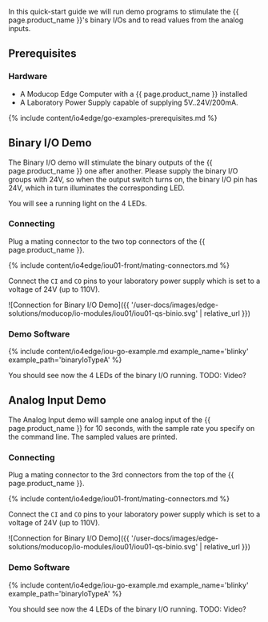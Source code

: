 In this quick-start guide we will run demo programs to stimulate the {{ page.product_name }}'s binary I/Os and to read values from the analog inputs.

## Prerequisites

### Hardware
* A Moducop Edge Computer with a {{ page.product_name }} installed
* A Laboratory Power Supply capable of supplying 5V..24V/200mA.

{% include content/io4edge/go-examples-prerequisites.md %}

## Binary I/O Demo

The Binary I/O demo will stimulate the binary outputs of the {{ page.product_name }} one after another. Please supply the binary I/O groups with 24V, so when the output switch turns on, the binary I/O pin has 24V, which in turn illuminates the corresponding LED.

You will see a running light on the 4 LEDs.

### Connecting

Plug a mating connector to the two top connectors of the {{ page.product_name }}.

{% include content/io4edge/iou01-front/mating-connectors.md %}

Connect the `CI` and `CO` pins to your laboratory power supply which is set to a voltage of 24V (up to 110V).

![Connection for Binary I/O Demo]({{ '/user-docs/images/edge-solutions/moducop/io-modules/iou01/iou01-qs-binio.svg' | relative_url }})

### Demo Software

{% include content/io4edge/iou-go-example.md example_name='blinky' example_path='binaryIoTypeA' %}

You should see now the 4 LEDs of the binary I/O running.
TODO: Video?

## Analog Input Demo

The Analog Input demo will sample one analog input of the {{ page.product_name }} for 10 seconds, with the sample rate you specify on the command line. The sampled values are printed.

### Connecting

Plug a mating connector to the 3rd connectors from the top of the {{ page.product_name }}.

{% include content/io4edge/iou01-front/mating-connectors.md %}

Connect the `CI` and `CO` pins to your laboratory power supply which is set to a voltage of 24V (up to 110V).

![Connection for Binary I/O Demo]({{ '/user-docs/images/edge-solutions/moducop/io-modules/iou01/iou01-qs-binio.svg' | relative_url }})

### Demo Software

{% include content/io4edge/iou-go-example.md example_name='blinky' example_path='binaryIoTypeA' %}

You should see now the 4 LEDs of the binary I/O running.
TODO: Video?

